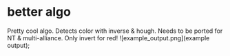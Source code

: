 # better algo

Pretty cool algo. Detects color with inverse & hough. Needs to be ported for NT & multi-alliance. Only invert for red!
![example_output.png](example output);
